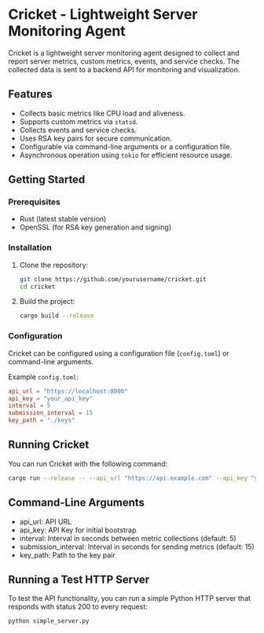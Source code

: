 # Cricket - Lightweight Server Monitoring Agent

Cricket is a lightweight server monitoring agent designed to collect and report server metrics, custom metrics, events, and service checks. The collected data is sent to a backend API for monitoring and visualization.

## Features

- Collects basic metrics like CPU load and aliveness.
- Supports custom metrics via `statsd`.
- Collects events and service checks.
- Uses RSA key pairs for secure communication.
- Configurable via command-line arguments or a configuration file.
- Asynchronous operation using `tokio` for efficient resource usage.


## Getting Started

### Prerequisites

- Rust (latest stable version)
- OpenSSL (for RSA key generation and signing)

### Installation

1. Clone the repository:
    ```sh
    git clone https://github.com/yourusername/cricket.git
    cd cricket
    ```

2. Build the project:
    ```sh
    cargo build --release
    ```

### Configuration

Cricket can be configured using a configuration file (`config.toml`) or command-line arguments.

Example `config.toml`:
```toml
api_url = "https://localhost:8000"
api_key = "your_api_key"
interval = 5
submission_interval = 15
key_path = "./keys"
```

## Running Cricket
You can run Cricket with the following command:

```sh
cargo run --release -- --api_url "https://api.example.com" --api_key "your_api_key" --interval 5 --submission_interval 15 --key_path "./keys"
```

## Command-Line Arguments
  - api_url: API URL
  - api_key: API Key for initial bootstrap
  - interval: Interval in seconds between metric collections (default: 5)
  - submission_interval: Interval in seconds for sending metrics (default: 15)
  - key_path: Path to the key pair


## Running a Test HTTP Server

To test the API functionality, you can run a simple Python HTTP server that responds with status 200 to every request:

```shell
python simple_server.py
```
